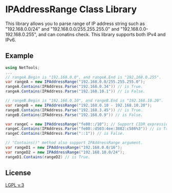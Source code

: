 IPAddressRange Class Library
=============

This library allows you to parse range of IP address string such as "192.168.0.0/24" and "192.168.0.0/255.255.255.0" and "192.168.0.0-192.168.0.255", and can conatins check.
This library supports both IPv4 and IPv6.

Example
-------

```C#
using NetTools;
...
// rangeA.Begin is "192.168.0.0", and rangeA.End is "192.168.0.255".
var rangeA = new IPAddressRange("192.168.0.0/255.255.255.0");
rangeA.Contains(IPAddress.Parse("192.168.0.34")) // is True.
rangeA.Contains(IPAddress.Parse("192.168.10.1")) // is False.

// rangeB.Begin is "192.168.0.10", and rangeB.End is "192.168.10.20".
var rangeB = new IPAddressRange("192.168.0.10 - 192.168.10.20");
rangeB.Contains(IPAddress.Parse("192.168.3.45")) // is True.
rangeB.Contains(IPAddress.Parse("192.168.0.9")) // is False.

var rangeC = new IPAddressRange("fe80::/10"); // Support CIDR expression and IPv6.
rangeC.Contains(IPAddress.Parse("fe80::d503:4ee:3882:c586%3")) // is True.
rangeC.Contains(IPAddress.Parse("::1")) // is False.

// "Contains()" method also support IPAddressRange argument.
var rangeD1 = new IPAddressRange("192.168.0.0/16");
var rangeD2 = new IPAddressRange("192.168.10.0/24");
rangeD1.Contains(rangeD2) // is True.
```

License
-------
[LGPL v.3](LICENSE)
